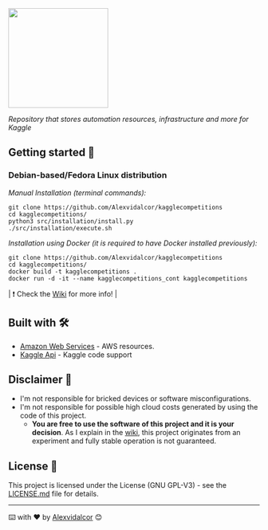 
<img src="https://raw.githubusercontent.com/Alexvidalcor/kagglecompetitions/main/input/Kaggle-logo.png" width="200" />

_Repository that stores automation resources, infrastructure and more for Kaggle_


## Getting started 🚀


### Debian-based/Fedora Linux distribution 

_Manual Installation (terminal commands):_

```
git clone https://github.com/Alexvidalcor/kagglecompetitions
cd kagglecompetitions/
python3 src/installation/install.py
./src/installation/execute.sh
```

_Installation using Docker (it is required to have Docker installed previously):_

```
git clone https://github.com/Alexvidalcor/kagglecompetitions
cd kagglecompetitions/
docker build -t kagglecompetitions . 
docker run -d -it --name kagglecompetitions_cont kagglecompetitions
```

| :exclamation:  Check the [Wiki](https://github.com/Alexvidalcor/kagglecompetitions/wiki) for more info!  |


## Built with 🛠️

* [Amazon Web Services](https://aws.amazon.com/) - AWS resources.
* [Kaggle Api](https://www.kaggle.com/docs/api) - Kaggle code support


## Disclaimer :memo:

* I'm not responsible for bricked devices or software misconfigurations.
* I'm not responsible for possible high cloud costs generated by using the code of this project.
    * **You are free to use the software of this project and it is your decision**. As I explain in the [wiki](https://github.com/Alexvidalcor/kagglecompetitions/wiki), this project originates from an experiment and fully stable operation is not guaranteed.


## License :pushpin:

This project is licensed under the License (GNU GPL-V3) - see the [LICENSE.md](LICENSE.md) file for details.


---

⌨️ with ❤️ by [Alexvidalcor](https://github.com/Alexvidalcor) 😊
